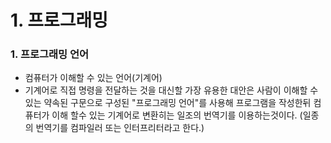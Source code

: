 # 1. 프로그래밍

### 1. 프로그래밍 언어
 - 컴퓨터가 이해할 수 있는 언어(기계어)
 - 기계어로 직접 명령을 전달하는 것을 대신할 가장 유용한 대안은 사람이 이해할 수 있는 약속된 구문으로 구성된 "프로그래밍 언어"를 사용해 프로그램을 작성한뒤 컴퓨터가 이해 할수 있는 기계어로 변환히는 일조의 번역기를 이용하는것이다. (일종의 번역기를 컴파일러 또는 인터프리터라고 한다.)
